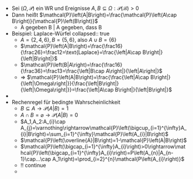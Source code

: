 - Sei $\left(\Omega,\mathcal{P}\right)$ ein WR und Ereignisse $A,B\subseteq\Omega:\mathcal{P\left(B\right)>0}$
- Dann heißt $\mathcal{P}\left(A|B\right)=\frac{\mathcal{P}\left(A\cap B\right)}{\mathcal{P}\left(B\right)}$
	- A gegeben B | A gegeben, dass B
- Beispiel: Laplace-Würfel
  collapsed:: true
	- $A=\left\lbrace2,4,6\right\rbrace,B=\left\lbrace5,6\right\rbrace$, also $A\cup B=\left\lbrace6\right\rbrace$
	- $\mathcal{P}\left(A|B\right)=\frac{\frac16}{\frac26}=\frac12=\text{Laplace}=\frac{\left|A\cap B\right|}{\left|B\right|}$
	- $\mathcal{P}\left(B|A\right)=\frac{\frac16}{\frac36}=\frac13=\frac{\left|B\cap A\right|}{\left|A\right|}$
	- => $\mathcal{P}\left(A|B\right)=\frac{\frac{\left|A\cap B\right|}{\left|\Omega\right|}}{\frac{\left|B\right|}{\left|\Omega\right|}}=\frac{\left|A\cap B\right|}{\left|B\right|}$
-
- Rechenregel für bedingte Wahrscheinlichkeit
	- $B\subseteq A\rightarrow\mathcal{P}\left(A|B\right)=1$
	- $A\cap B=\varnothing\rightarrow\mathcal{P}\left(A|B\right)=0$
	- $A_1,A_2:A_{i}\cap A_{j}=\varnothing\rightarrow\mathcal{P}\left(\bigcup_{i=1}^{\infty}A_{i}|B\right)=\sum_{i=1}^{\infty}\mathcal{P}\left(A_{i}|B\right)$
	- $\mathcal{P}\left(\overline{A}|B\right)=1-\mathcal{P}\left(A|B\right)$
	- $\mathcal{P}\left(\bigcap_{i=1}^{\infty}A_{i}\right)>0\rightarrow\mathcal{P}\left(\bigcap_{i=1}^{\infty}A_{i}\right)=P\left(A_{n}|A_{n-1}\cap...\cap A_1\right)=\prod_{i=2}^{n}\mathcal{P\left(A_{i}\right)}$
	- !! continue
	-